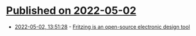 # [Published on 2022-05-02](index.md)

* [2022-05-02, 13:51:28](https://news.ycombinator.com/item?id=31235109) - [Fritzing is an open-source electronic design tool](https://fritzing.org/)
